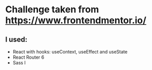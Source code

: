 # Challenge taken from https://www.frontendmentor.io/

## I used: 
- React with hooks: useContext, useEffect and useState
- React Router 6
- Sass
I 
